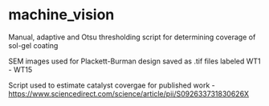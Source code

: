 # machine_vision
Manual, adaptive and Otsu thresholding script for determining coverage of sol-gel coating  

SEM images used for Plackett-Burman design saved as .tif files labeled WT1 - WT15 

Script used to estimate catalyst covergae for published work - https://www.sciencedirect.com/science/article/pii/S092633731830626X
